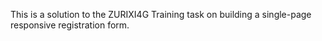 This is a solution to the ZURIXI4G Training task on building a single-page responsive registration form.
